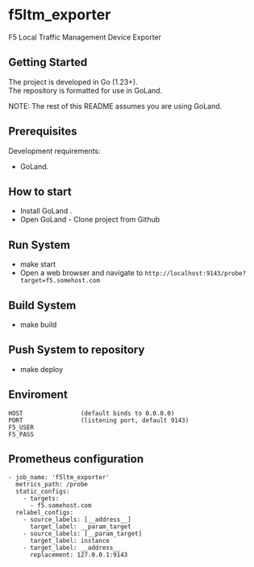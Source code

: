 # f5ltm_exporter
F5 Local Traffic Management Device Exporter

## Getting Started
The project is developed in Go (1.23+).\
The repository is formatted for use in GoLand.

NOTE: The rest of this README assumes you are using GoLand.

## Prerequisites
Development requirements:
* GoLand.

## How to start
* Install GoLand .
* Open GoLand - Clone  project from Github

## Run System
* make start
* Open a web browser and navigate to `http://localhost:9143/probe?target=f5.somehost.com`

## Build System
* make build

## Push System to repository
* make deploy


## Enviroment
    HOST                (default binds to 0.0.0.0)
    PORT                (listening port, default 9143)
    F5_USER
    F5_PASS

## Prometheus configuration

    - job_name: 'f5ltm_exporter'
      metrics_path: /probe
      static_configs:
        - targets:
          - f5.somehost.com
      relabel_configs:
        - source_labels: [__address__]
          target_label: __param_target
        - source_labels: [__param_target]
          target_label: instance
        - target_label: __address__
          replacement: 127.0.0.1:9143